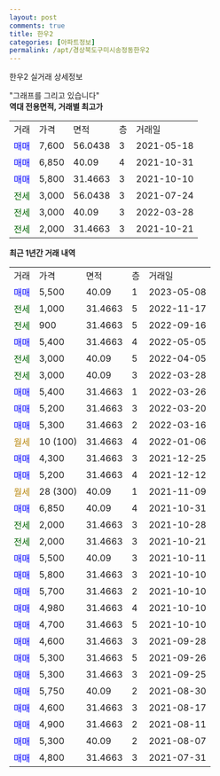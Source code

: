 ```yaml
---
layout: post
comments: true
title: 한우2
categories: [아파트정보]
permalink: /apt/경상북도구미시송정동한우2
---
```


한우2 실거래 상세정보

<script type="text/javascript">
  google.charts.load('current', {'packages':['line', 'corechart']});
  google.charts.setOnLoadCallback(drawChart);

  function drawChart() {
    var data = new google.visualization.DataTable();
    data.addColumn('date', '거래일');
    data.addColumn('number', "매매");
    data.addColumn('number', "전세");
    data.addColumn('number', "전매");

    data.addRows([[new Date(Date.parse("2023-05-08")), 5500, null, null], [new Date(Date.parse("2022-11-17")), null, 1000, null], [new Date(Date.parse("2022-09-16")), null, 900, null], [new Date(Date.parse("2022-05-05")), 5400, null, null], [new Date(Date.parse("2022-04-05")), null, 3000, null], [new Date(Date.parse("2022-03-28")), null, 3000, null], [new Date(Date.parse("2022-03-26")), 5400, null, null], [new Date(Date.parse("2022-03-20")), 5200, null, null], [new Date(Date.parse("2022-03-16")), 5300, null, null], [new Date(Date.parse("2022-01-06")), null, null, null], [new Date(Date.parse("2021-12-25")), 4300, null, null], [new Date(Date.parse("2021-12-12")), 5200, null, null], [new Date(Date.parse("2021-11-09")), null, null, null], [new Date(Date.parse("2021-10-31")), 6850, null, null], [new Date(Date.parse("2021-10-28")), null, 2000, null], [new Date(Date.parse("2021-10-21")), null, 2000, null], [new Date(Date.parse("2021-10-11")), 5500, null, null], [new Date(Date.parse("2021-10-10")), 5800, null, null], [new Date(Date.parse("2021-10-10")), 5700, null, null], [new Date(Date.parse("2021-10-10")), 4980, null, null], [new Date(Date.parse("2021-10-10")), 4700, null, null], [new Date(Date.parse("2021-09-28")), 4600, null, null], [new Date(Date.parse("2021-09-26")), 5300, null, null], [new Date(Date.parse("2021-09-25")), 5300, null, null], [new Date(Date.parse("2021-08-30")), 5750, null, null], [new Date(Date.parse("2021-08-17")), 4600, null, null], [new Date(Date.parse("2021-08-11")), 4900, null, null], [new Date(Date.parse("2021-08-07")), 5300, null, null], [new Date(Date.parse("2021-07-31")), 4800, null, null]]);

    var options = {
      hAxis: {
        format: 'yyyy/MM/dd'
      },    
      lineWidth: 0,
      pointsVisible: true,    
      title: '최근 1년간 유형별 실거래가 분포',
      legend: { position: 'bottom' }
    };

    var formatter = new google.visualization.NumberFormat({pattern:'###,###'} );
    formatter.format(data, 1);
    formatter.format(data, 2);
    
    setTimeout(function() {
        var chart = new google.visualization.LineChart(document.getElementById('columnchart_material'));
        chart.draw(data, (options));
        document.getElementById('loading').style.display = 'none';
    }, 200);
  }
</script>


<div id="loading" style="z-index:20; display: block; margin-left: 0px">"그래프를 그리고 있습니다"</div>
<div id="columnchart_material" style="width: 95%; margin-left: 0px; display: block"></div>
<!-- contents start -->
<b>역대 전용면적, 거래별 최고가</b>
<table class="sortable">
    <tr>
      <td>거래</td>
      <td>가격</td>
      <td>면적</td>
      <td>층</td>
      <td>거래일</td>
    </tr>
        <tr>
          <td><a style="color: blue">매매</a></td>
          <td>7,600</td>
          <td>56.0438</td>
          <td>3</td>
          <td>2021-05-18</td>
        </tr>            <tr>
          <td><a style="color: blue">매매</a></td>
          <td>6,850</td>
          <td>40.09</td>
          <td>4</td>
          <td>2021-10-31</td>
        </tr>            <tr>
          <td><a style="color: blue">매매</a></td>
          <td>5,800</td>
          <td>31.4663</td>
          <td>3</td>
          <td>2021-10-10</td>
        </tr>        
        <tr>
              <td><a style="color: darkgreen">전세</a></td>
              <td>3,000</td>
              <td>56.0438</td>
              <td>3</td>
              <td>2021-07-24</td>
            </tr>            <tr>
              <td><a style="color: darkgreen">전세</a></td>
              <td>3,000</td>
              <td>40.09</td>
              <td>3</td>
              <td>2022-03-28</td>
            </tr>            <tr>
              <td><a style="color: darkgreen">전세</a></td>
              <td>2,000</td>
              <td>31.4663</td>
              <td>3</td>
              <td>2021-10-21</td>
            </tr>        
    
</table>

<b>최근 1년간 거래 내역</b>

<table class="sortable">
    <tr>
      <td>거래</td>
      <td>가격</td>
      <td>면적</td>
      <td>층</td>
      <td>거래일</td>
    </tr>
    <tr>
      <td><a style="color: blue">매매</a></td>
      <td>5,500</td>
      <td>40.09</td>
      <td>1</td>
      <td>2023-05-08</td>
    </tr>          <tr>
      <td><a style="color: darkgreen">전세</a></td>
      <td>1,000</td>
      <td>31.4663</td>
      <td>5</td>
      <td>2022-11-17</td>
    </tr>          <tr>
      <td><a style="color: darkgreen">전세</a></td>
      <td>900</td>
      <td>31.4663</td>
      <td>5</td>
      <td>2022-09-16</td>
    </tr>          <tr>
      <td><a style="color: blue">매매</a></td>
      <td>5,400</td>
      <td>31.4663</td>
      <td>4</td>
      <td>2022-05-05</td>
    </tr>          <tr>
      <td><a style="color: darkgreen">전세</a></td>
      <td>3,000</td>
      <td>40.09</td>
      <td>5</td>
      <td>2022-04-05</td>
    </tr>          <tr>
      <td><a style="color: darkgreen">전세</a></td>
      <td>3,000</td>
      <td>40.09</td>
      <td>3</td>
      <td>2022-03-28</td>
    </tr>          <tr>
      <td><a style="color: blue">매매</a></td>
      <td>5,400</td>
      <td>31.4663</td>
      <td>1</td>
      <td>2022-03-26</td>
    </tr>          <tr>
      <td><a style="color: blue">매매</a></td>
      <td>5,200</td>
      <td>31.4663</td>
      <td>3</td>
      <td>2022-03-20</td>
    </tr>          <tr>
      <td><a style="color: blue">매매</a></td>
      <td>5,300</td>
      <td>31.4663</td>
      <td>2</td>
      <td>2022-03-16</td>
    </tr>          <tr>
      <td><a style="color: darkgoldenrod">월세</a></td>
      <td>10 (100)</td>
      <td>31.4663</td>
      <td>4</td>
      <td>2022-01-06</td>
    </tr>          <tr>
      <td><a style="color: blue">매매</a></td>
      <td>4,300</td>
      <td>31.4663</td>
      <td>3</td>
      <td>2021-12-25</td>
    </tr>          <tr>
      <td><a style="color: blue">매매</a></td>
      <td>5,200</td>
      <td>31.4663</td>
      <td>4</td>
      <td>2021-12-12</td>
    </tr>          <tr>
      <td><a style="color: darkgoldenrod">월세</a></td>
      <td>28 (300)</td>
      <td>40.09</td>
      <td>1</td>
      <td>2021-11-09</td>
    </tr>          <tr>
      <td><a style="color: blue">매매</a></td>
      <td>6,850</td>
      <td>40.09</td>
      <td>4</td>
      <td>2021-10-31</td>
    </tr>          <tr>
      <td><a style="color: darkgreen">전세</a></td>
      <td>2,000</td>
      <td>31.4663</td>
      <td>3</td>
      <td>2021-10-28</td>
    </tr>          <tr>
      <td><a style="color: darkgreen">전세</a></td>
      <td>2,000</td>
      <td>31.4663</td>
      <td>3</td>
      <td>2021-10-21</td>
    </tr>          <tr>
      <td><a style="color: blue">매매</a></td>
      <td>5,500</td>
      <td>40.09</td>
      <td>3</td>
      <td>2021-10-11</td>
    </tr>          <tr>
      <td><a style="color: blue">매매</a></td>
      <td>5,800</td>
      <td>31.4663</td>
      <td>3</td>
      <td>2021-10-10</td>
    </tr>          <tr>
      <td><a style="color: blue">매매</a></td>
      <td>5,700</td>
      <td>31.4663</td>
      <td>2</td>
      <td>2021-10-10</td>
    </tr>          <tr>
      <td><a style="color: blue">매매</a></td>
      <td>4,980</td>
      <td>31.4663</td>
      <td>4</td>
      <td>2021-10-10</td>
    </tr>          <tr>
      <td><a style="color: blue">매매</a></td>
      <td>4,700</td>
      <td>31.4663</td>
      <td>5</td>
      <td>2021-10-10</td>
    </tr>          <tr>
      <td><a style="color: blue">매매</a></td>
      <td>4,600</td>
      <td>31.4663</td>
      <td>3</td>
      <td>2021-09-28</td>
    </tr>          <tr>
      <td><a style="color: blue">매매</a></td>
      <td>5,300</td>
      <td>31.4663</td>
      <td>5</td>
      <td>2021-09-26</td>
    </tr>          <tr>
      <td><a style="color: blue">매매</a></td>
      <td>5,300</td>
      <td>31.4663</td>
      <td>3</td>
      <td>2021-09-25</td>
    </tr>          <tr>
      <td><a style="color: blue">매매</a></td>
      <td>5,750</td>
      <td>40.09</td>
      <td>2</td>
      <td>2021-08-30</td>
    </tr>          <tr>
      <td><a style="color: blue">매매</a></td>
      <td>4,600</td>
      <td>31.4663</td>
      <td>3</td>
      <td>2021-08-17</td>
    </tr>          <tr>
      <td><a style="color: blue">매매</a></td>
      <td>4,900</td>
      <td>31.4663</td>
      <td>2</td>
      <td>2021-08-11</td>
    </tr>          <tr>
      <td><a style="color: blue">매매</a></td>
      <td>5,300</td>
      <td>40.09</td>
      <td>2</td>
      <td>2021-08-07</td>
    </tr>          <tr>
      <td><a style="color: blue">매매</a></td>
      <td>4,800</td>
      <td>31.4663</td>
      <td>3</td>
      <td>2021-07-31</td>
    </tr>      </table>
<!-- contents end -->    

